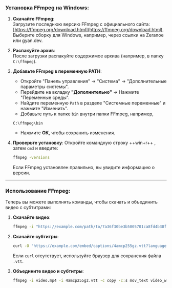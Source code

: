 
### Установка FFmpeg на Windows:

1. **Скачайте FFmpeg**:  
    Загрузите последнюю версию FFmpeg с официального сайта:  
    [https://ffmpeg.org/download.html](https://ffmpeg.org/download.html).  
    Выберите сборку для Windows, например, через ссылки на Zeranoe или gyan.dev.
    
2. **Распакуйте архив**:  
    После загрузки распакуйте содержимое архива (например, в папку `C:\ffmpeg`).
    
3. **Добавьте FFmpeg в переменную PATH**:
    
    - Откройте "Панель управления" → "Система" → "Дополнительные параметры системы".
    - Перейдите на вкладку **"Дополнительно"** → Нажмите "Переменные среды".
    - Найдите переменную `Path` в разделе "Системные переменные" и нажмите "Изменить".
    - Добавьте путь к папке `bin` внутри папки FFmpeg, например, 
    ```
    C:\ffmpeg\bin
    ```
    - Нажмите **ОК**, чтобы сохранить изменения.
4. **Проверьте установку**: Откройте командную строку ++win+r++ , затем `cmd` и введите:
    
    ```cmd
    ffmpeg -versions
    ```
    Если FFmpeg установлен правильно, вы увидите информацию о версии.
    

---

### Использование FFmpeg:

Теперь вы можете выполнять команды, чтобы скачать и объединить видео с субтитрами:

1. **Скачайте видео**:
 
    ```cmd
    ffmpeg -i "https://example.com/path/to/7a36f30be3b5005701ca8fd4b38f81b69bfe8842.m3u8" -c copy video.mp4
    ```
    
2. **Скачайте субтитры**:
    
    ```cmd
    curl -O "https://example.com/embed/captions/4amcp255gz.vtt?language=eng"
    ```
    
    Если `curl` отсутствует, используйте браузер для сохранения файла `.vtt`.
    
3. **Объедините видео и субтитры**:
    
    ```cmd
    ffmpeg -i video.mp4 -i 4amcp255gz.vtt -c copy -c:s mov_text video_with_subs.mp4
    ```